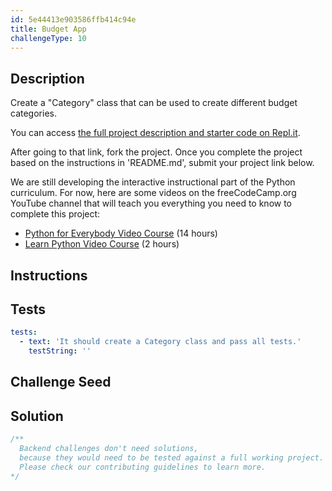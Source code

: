 ```yaml
---
id: 5e44413e903586ffb414c94e
title: Budget App
challengeType: 10
---
```


## Description

<section id='description'>

Create a "Category" class that can be used to create different budget categories.

You can access [the full project description and starter code on Repl.it](https://repl.it/github/freeCodeCamp/boilerplate-budget-app).

After going to that link, fork the project. Once you complete the project based on the instructions in 'README.md', submit your project link below.

We are still developing the interactive instructional part of the Python curriculum. For now, here are some videos on the freeCodeCamp.org YouTube channel that will teach you everything you need to know to complete this project:

<ul>
  <li>
    <a href='https://www.freecodecamp.org/news/python-for-everybody/'>Python for Everybody Video Course</a> (14 hours)
  </li>
  <li>
    <a href='https://www.freecodecamp.org/news/learn-python-basics-in-depth-video-course/'>Learn Python Video Course</a> (2 hours)
  </li>
</ul>

</section>

## Instructions

<section id='instructions'>

</section>

## Tests

<section id='tests'>

```yml
tests:
  - text: 'It should create a Category class and pass all tests.'
    testString: ''

```

</section>

## Challenge Seed

<section id='challengeSeed'>

</section>

## Solution

<section id='solution'>

```js
/**
  Backend challenges don't need solutions,
  because they would need to be tested against a full working project.
  Please check our contributing guidelines to learn more.
*/
```

</section>

